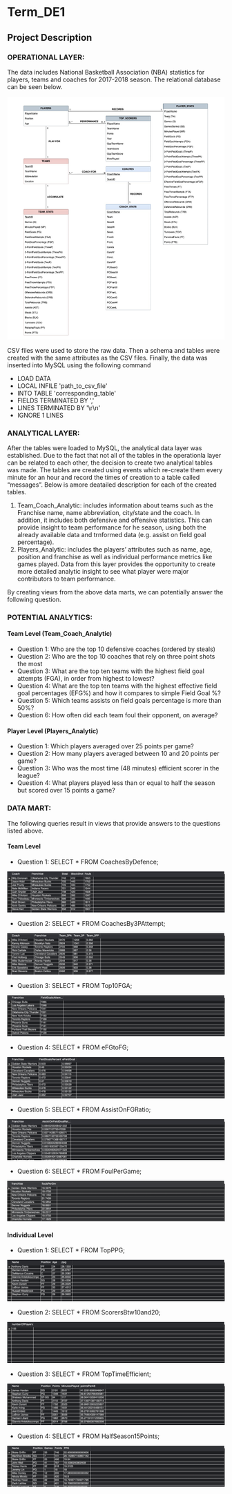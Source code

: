 # Term_DE1  

## Project Description 


### OPERATIONAL LAYER: 

The data includes National Basketball Association (NBA) statistics for players, teams and coaches for 2017-2018 season. The relational database can be seen below. 



![Figure 1 - Relational Database NBA](Images/RelationSchema.png)



CSV files were used to store the raw data. Then a schema and tables were created with the same attributes as the CSV files. Finally, the data was inserted into MySQL using the following command 

* LOAD DATA 
* LOCAL INFILE 'path_to_csv_file'
* INTO TABLE 'corresponding_table'
* FIELDS TERMINATED BY ','
* LINES TERMINATED BY '\r\n'
* IGNORE 1 LINES 

### ANALYTICAL LAYER: 
After the tables were loaded to MySQL, the analytical data layer was established. Due to the fact that not all of the tables in the operationla layer can be related to each other, the decision to create two analytical tables was made. The tables are created using events which re-create them every minute for an hour and record the times of creation to a table called “messages”. Below is amore deatailed description for each of the created tables.  


1. Team_Coach_Analytic: includes information about teams such as the Franchise name, name abbreviation, city/state and the coach. In addition, it includes both defensive and offensive statistics. This can provide insight to team performance for he season, using both the already available data and trnformed data (e.g. assist on field goal percentage).
1. Players_Analytic: includes the players’ attributes such as name, age, position and franchise as well as individual performance metrics like games played. Data from this layer provides the opportunity to create more detailed analytic insight to see what player were major contributors to team performance. 

By creating views from the above data marts, we can potentially answer the following question. 

### POTENTIAL ANALYTICS:  

#### Team Level (Team_Coach_Analytic)

* Question 1: Who are the top 10 defensive coaches (ordered by steals)
* Question 2: Who are the top 10 coaches that rely on three point shots the most 
* Question 3: What are the top ten teams with the highest field goal attempts (FGA), in order from highest to lowest? 
* Question 4: What are the top ten teams with the highest effective field goal percentages (EFG%) and how it compares to simple Field Goal %?  
* Question 5: Which teams assists on field goals percentage is more than 50%?
* Question 6: How often did each team foul their opponent, on average? 


#### Player Level (Players_Analytic) 

* Question 1: Which players averaged over 25 points per game? 
* Question 2: How many players averaged between 10 and 20 points per game?
* Question 3: Who was the most time (48 minutes) efficient scorer in the league? 
* Question 4: What players played less than or equal to half the season but scored over 15 points a game? 

### DATA MART: 

The following queries result in views that provide answers to the questions listed above.

#### Team Level 

* Question 1: SELECT * FROM CoachesByDefence;

![Figure 2 - Top 10 Defensive Coaches](Images/CoachesByDefence.png)

* Question 2: SELECT * FROM CoachesBy3PAttempt;

![Figure 3 - Top 10 Coaches Relying on 3pt](Images/CoachesBy3PAttempt.png)

* Question 3: SELECT * FROM Top10FGA;

![Figure 4 - Top 10 Teams with Highest FGA](Images/Top10FGA.png)

* Question 4: SELECT * FROM eFGtoFG; 

![Figure 5 - Top 10 Teams with Highest Effective FG%](Images/eFGtoFG.png)

* Question 5: SELECT * FROM AssistOnFGRatio;

![Figure 6 - Top 10 Teams with Assist/FG Raio over 50%](Images/AssistOnFGRatio.png)

* Question 6: SELECT * FROM FoulPerGame; 


![Figure 7 - Average Team Fouls](Images/FoulsPerGame.png)

#### Individual Level 

* Question 1: SELECT * FROM TopPPG;


![Figure 8 - Top Scorers per Game](Images/TopPPG.png)


* Question 2: SELECT * FROM ScorersBtw10and20;

![Figure 9 - Scorers between 10 and 20 Points](Images/ScorersBtw10and20.png)

* Question 3: SELECT * FROM TopTimeEfficient;


![Figure 10 - Top 10 Most Time Efficient Players](Images/TopTimeEfficient.png)

* Question 4: SELECT * FROM HalfSeason15Points;


![Figure 11 - PLayers that played Half Season or Less but Avearged at least 15 PPG ](Images/HalfSeason15Points.png)
